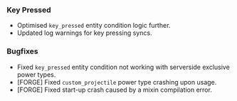 ### Key Pressed
- Optimised `key_pressed` entity condition logic further. 
- Updated log warnings for key pressing syncs. 

### Bugfixes
- Fixed `key_pressed` entity condition not working with serverside exclusive power types.
- [FORGE] Fixed `custom_projectile` power type crashing upon usage.
- [FORGE] Fixed start-up crash caused by a mixin compilation error.
